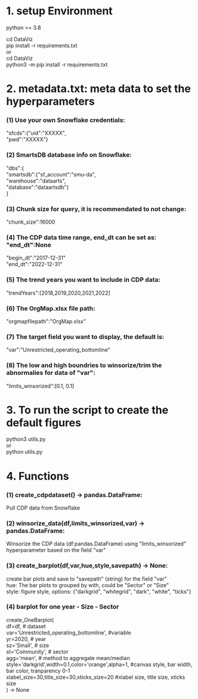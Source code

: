 # 1. setup Environment
python >= 3.8  
  
cd DataViz  
pip install -r requirements.txt  
or   
cd DataViz  
python3 -m pip install -r requirements.txt  
  
  
# 2. metadata.txt: meta data to set the hyperparameters
### (1) Use your own Snowflake credentials:  
"sfcds":{"uid":"XXXXX",  
         "pwd":"XXXXX"}  
  
### (2) SmartsDB database info on Snowflake:  
"dbs":{  
        "smartsdb":{"sf_account":"smu-da",  
                    "warehouse":"dataarts",  
                    "database":"dataartsdb"}  
      }  
  
### (3) Chunk size for query, it is recommendated to not change:  
"chunk_size":16000  
  
### (4) The CDP data time range, end_dt can be set as: "end_dt":None  
"begin_dt":"2017-12-31"  
"end_dt":"2022-12-31"  
  
### (5) The trend years you want to include in CDP data:  
"trendYears":[2018,2019,2020,2021,2022]  
  
### (6) The OrgMap.xlsx file path:  
"orgmapfilepath":"OrgMap.xlsx"  
  
### (7) The target field you want to display, the default is:  
"var":"Unrestricted_operating_bottomline"  
  
### (8) The low and high boundries to winsorize/trim the abnormalies for data of "var":  
"limits_winsorized":[0.1, 0.1]  
  
  
# 3. To run the script to create the default figures
python3 utils.py  
or  
python utils.py  
  
  
# 4. Functions
### (1) create_cdpdataset() -> pandas.DataFrame:
Pull CDP data from Snowflake  
  
### (2) winsorize_data(df,limits_winsorized,var) -> pandas.DataFrame:  
Winsorize the CDP data (df:pandas.DataFrame) using "limits_winsorized" hyperparameter based on the field "var"  
  
### (3) create_barplot(df,var,hue,style,savepath) -> None:  
create bar plots and save to "savepath" (string) for the field "var"  
hue: The bar plots to grouped by with, could be "Sector" or "Size"  
style: figure style, options: {"darkgrid", "whitegrid", "dark", "white", "ticks"}  

### (4) barplot for one year - Size - Sector
create_OneBarplot(  
df=df, # dataset  
var='Unrestricted_operating_bottomline', #variable  
yr=2020, # year  
sz='Small', # size  
st='Community', # sector  
agg='mean', # method to aggregate mean/median  
style='darkgrid',width=0.1,color='orange',alpha=1, #canvas style, bar width, bar color, tranparency 0-1  
xlabel_size=30,title_size=30,xticks_size=20 #xlabel size, title size, xticks size  
) -> None  

